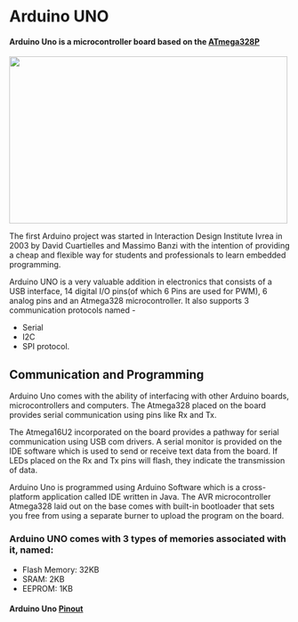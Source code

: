 # Arduino UNO
#### Arduino Uno is a microcontroller board based on the [ATmega328P](https://github.com/IoT-Buzz/IoT/tree/main/Hardware/Arduino-UNO/Microcontroller)
<img src="https://github.com/IoT-Buzz/IoT/blob/main/hardware/arduino-uno/pics/microcontroller.png" width=500 height =300>
<p>
The first Arduino project was started in Interaction Design Institute Ivrea in 2003 by David Cuartielles and Massimo Banzi with the intention of providing a cheap and flexible way for students and professionals to learn embedded programming.
  </p>
  
  Arduino UNO is a very valuable addition in electronics that consists of a USB interface, 14 digital I/O pins(of which 6 Pins are used for PWM), 6 analog pins and an Atmega328 microcontroller. 
  It also supports 3 communication protocols named -
  * Serial
  * I2C
  * SPI protocol.

## Communication and Programming
Arduino Uno comes with the ability of interfacing with other Arduino boards, microcontrollers and computers. The Atmega328 placed on the board provides serial communication using pins like Rx and Tx.

The Atmega16U2 incorporated on the board provides a pathway for serial communication using USB com drivers. A serial monitor is provided on the IDE software which is used to send or receive text data from the board. If LEDs placed on the Rx and Tx pins will flash, they indicate the transmission of data.

Arduino Uno is programmed using Arduino Software which is a cross-platform application called IDE written in Java. The AVR microcontroller Atmega328 laid out on the base comes with built-in bootloader that sets you free from using a separate burner to upload the program on the board.

### Arduino UNO comes with 3 types of memories associated with it, named:
* Flash Memory: 32KB
* SRAM: 2KB
* EEPROM: 1KB

#### Arduino Uno [Pinout](https://github.com/IoT-Buzz/IoT/tree/main/Hardware/Arduino-UNO/Pins)

